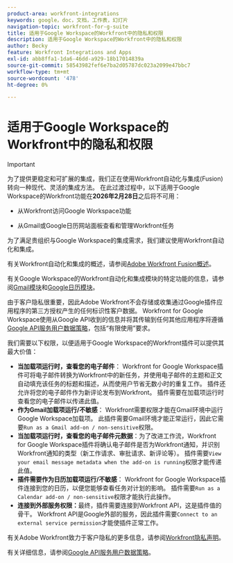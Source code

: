 ```yaml
---
product-area: workfront-integrations
keywords: google，doc，文档，工作表，幻灯片
navigation-topic: workfront-for-g-suite
title: 适用于Google Workspace的Workfront中的隐私和权限
description: 适用于Google Workspace的Workfront中的隐私和权限
author: Becky
feature: Workfront Integrations and Apps
exl-id: abb8ffa1-1da6-46dd-a929-18b17014839a
source-git-commit: 58543982fef6e7ba2d05787dc023a2099e47bbc7
workflow-type: tm+mt
source-wordcount: '478'
ht-degree: 0%

---
```


# 适用于Google Workspace的Workfront中的隐私和权限

>[!IMPORTANT]
>
>为了提供更稳定和可扩展的集成，我们正在使用Workfront自动化与集成(Fusion)转向一种现代、灵活的集成方法。 在此过渡过程中，以下适用于Google Workspace的Workfront功能在&#x200B;**2026年2月28日**&#x200B;之后将不可用：
>
>* 从Workfront访问Google Workspace功能
>
>* 从Gmail或Google日历网站面板查看和管理Workfront任务
>
>为了满足贵组织与Google Workspace的集成需求，我们建议使用Workfront自动化和集成。
>
>有关Workfront自动化和集成的概述，请参阅[Adobe Workfront Fusion概述](https://experienceleague.adobe.com/en/docs/workfront-fusion/using/get-started-with-fusion/understand-workfront-fusion/workfront-fusion-overview)。
>
>有关Google Workspace的Workfront自动化和集成模块的特定功能的信息，请参阅[Gmail模块](https://experienceleague.adobe.com/en/docs/workfront-fusion/using/references/apps-and-their-modules/third-party-app-connectors/gmail-modules)和[Google日历模块](https://experienceleague.adobe.com/en/docs/workfront-fusion/using/references/apps-and-their-modules/third-party-app-connectors/google-calendar-modules)。

由于客户隐私很重要，因此Adobe Workfront不会存储或收集通过Google插件应用程序的第三方授权产生的任何标识性客户数据。 Workfront for Google Workspace使用从Google API收到的信息并将其传输到任何其他应用程序将遵循[Google API服务用户数据策略](https://developers.google.com/terms/api-services-user-data-policy)，包括“有限使用”要求。

我们需要以下权限，以便适用于Google Workspace的Workfront插件可以提供其最大价值：

* **当加载项运行时，查看您的电子邮件**： Workfront for Google Workspace插件可将电子邮件转换为Workfront中的新任务，并使用电子邮件的主题和正文自动填充该任务的标题和描述，从而使用户节省无数小时的重复工作。 插件还允许将您的电子邮件作为新评论发布到Workfront。 插件需要在加载项运行时查看您的电子邮件以传递此值。
* **作为Gmail加载项运行/不敏感**： Workfront需要权限才能在Gmail环境中运行Google Workspace加载项。 此插件需要Gmail环境才能正常运行，因此它需要`Run as a Gmail add-on / non-sensitive`权限。
* **当加载项运行时，查看您的电子邮件元数据**：为了改进工作流，Workfront for Google Workspace插件将确认电子邮件是否为Workfront通知，并识别Workfront通知的类型（新工作请求、审批请求、新评论等）。 插件需要`View your email message metadata when the add-on is running`权限才能传递此值。
* **插件需要作为日历加载项运行/不敏感**： Workfront for Google Workspace插件连接到您的日历，以便您能够查看任务对计划的影响。 插件需要`Run as a Calendar add-on / non-sensitive`权限才能执行此操作。
* **连接到外部服务权限：**&#x200B;最终，插件需要连接到Workfront API，这是插件值的骨干。 Workfront API是Google外部的服务，因此插件需要`Connect to an external service permission`才能使插件正常工作。

有关Adobe Workfront致力于客户隐私的更多信息，请参阅[Workfront隐私声明](https://www.adobe.com/content/dam/cc/en/legal/terms/enterprise/pdfs/Privacy-Notice-and-Privacy-Shield-Statement-Adobe-Workfront.pdf)。

有关详细信息，请参阅[Google API服务用户数据策略](https://developers.google.com/terms/api-services-user-data-policy)。
